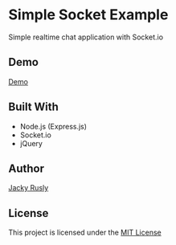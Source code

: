# Simple Socket Example

Simple realtime chat application with Socket.io

## Demo
<a href="https://simple-socket-example.herokuapp.com">Demo</a>

## Built With
- Node.js (Express.js)
- Socket.io
- jQuery

## Author
[Jacky Rusly](https://www.jackyrusly.web.id)

## License
This project is licensed under the [MIT License](https://opensource.org/licenses/MIT)
